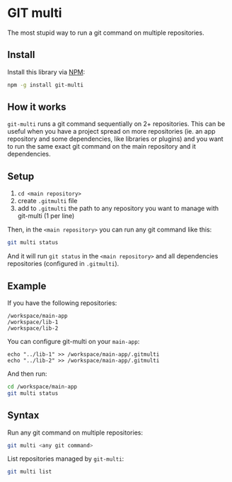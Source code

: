 # GIT multi

The most stupid way to run a git command on multiple repositories.


## Install

Install this library via [NPM](https://www.npmjs.org/package/git-multi):
``` bash
npm -g install git-multi
```


## How it works

`git-multi` runs a git command sequentially on 2+ repositories. This can be useful when you have a project spread on more repositories (ie. an app repository and some dependencies, like libraries or plugins) and you want to run the same exact git command on the main repository and it dependencies.


## Setup

 1. ```cd <main repository>```
 2. create `.gitmulti` file
 3. add to `.gitmulti` the path to any repository you want to manage with git-multi (1 per line)

Then, in the `<main repository>` you can run any git command like this:
``` bash
git multi status
```

And it will run ```git status``` in the `<main repository>` and all dependencies repositories (configured in `.gitmulti`).


## Example

If you have the following repositories:
```
/workspace/main-app
/workspace/lib-1
/workspace/lib-2
```

You can configure git-multi on your ```main-app```:
```
echo "../lib-1" >> /workspace/main-app/.gitmulti
echo "../lib-2" >> /workspace/main-app/.gitmulti
```

And then run:
``` bash
cd /workspace/main-app
git multi status
```


## Syntax

Run any git command on multiple repositories:
``` bash
git multi <any git command>
```

List repositories managed by `git-multi`:
``` bash
git multi list
```
